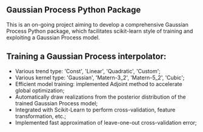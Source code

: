 ## Gaussian Process Python Package

This is an on-going project aiming to develop a comprehensive Gaussian Process
Python package, which facilitates scikit-learn style of training and exploiting
a Gaussian Process model.

## Training a Gaussian Process interpolator:
 - Various trend type: 'Const', 'Linear', 'Quadratic', 'Custom';
 - Various kernel type: 'Gaussian', 'Matern-3_2', 'Matern-5_2', 'Cubic';
 - Efficient model training: implemented Adjoint method to accelerate
 global optimization;
 - Automatically draw realizations from the posterior distribution of the trained
 Gaussian Process model;
 - Integrated with Scikit-Learn to perform cross-validation,
 feature transformation, etc.;
 - Implemented fast approximation of leave-one-out cross-validation error;
